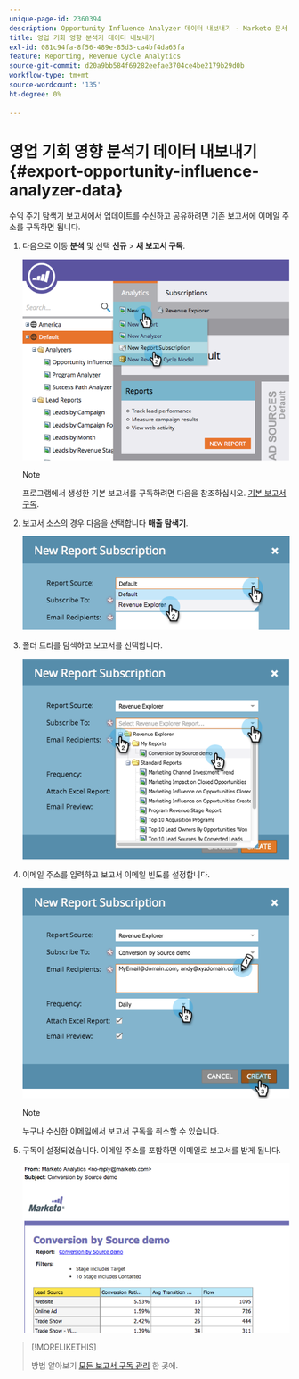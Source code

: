 ```yaml
---
unique-page-id: 2360394
description: Opportunity Influence Analyzer 데이터 내보내기 - Marketo 문서 - 제품 설명서
title: 영업 기회 영향 분석기 데이터 내보내기
exl-id: 081c94fa-8f56-489e-85d3-ca4bf4da65fa
feature: Reporting, Revenue Cycle Analytics
source-git-commit: d20a9bb584f69282eefae3704ce4be2179b29d0b
workflow-type: tm+mt
source-wordcount: '135'
ht-degree: 0%

---
```


# 영업 기회 영향 분석기 데이터 내보내기 {#export-opportunity-influence-analyzer-data}

수익 주기 탐색기 보고서에서 업데이트를 수신하고 공유하려면 기존 보고서에 이메일 주소를 구독하면 됩니다.

1. 다음으로 이동 **분석** 및 선택 **신규** > **새 보고서 구독**.

   ![](assets/image2014-9-17-12-3a40-3a46.png)

   >[!NOTE]
   >
   >프로그램에서 생성한 기본 보고서를 구독하려면 다음을 참조하십시오. [기본 보고서 구독](/help/marketo/product-docs/reporting/basic-reporting/report-subscriptions/subscribe-to-a-basic-report.md).

1. 보고서 소스의 경우 다음을 선택합니다 **매출 탐색기**.

   ![](assets/image2014-9-17-12-3a42-3a15.png)

1. 폴더 트리를 탐색하고 보고서를 선택합니다.

   ![](assets/image2014-9-17-12-3a42-3a24.png)

1. 이메일 주소를 입력하고 보고서 이메일 빈도를 설정합니다.

   ![](assets/image2014-9-17-12-3a42-3a29.png)

   >[!NOTE]
   >
   >누구나 수신한 이메일에서 보고서 구독을 취소할 수 있습니다.

1. 구독이 설정되었습니다. 이메일 주소를 포함하면 이메일로 보고서를 받게 됩니다.

   ![](assets/image2014-9-17-12-3a42-3a53.png)

>[!MORELIKETHIS]
>
>방법 알아보기 [모든 보고서 구독 관리](/help/marketo/product-docs/reporting/basic-reporting/report-subscriptions/manage-report-subscriptions.md) 한 곳에.
